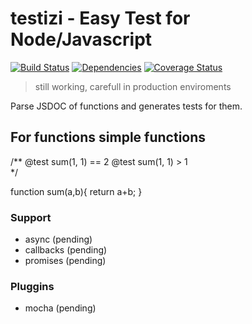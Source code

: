 # testizi - Easy Test for Node/Javascript
[![Build Status](https://travis-ci.org/thr0w/testizi.png)](https://travis-ci.org/thr0w/testizi) [![Dependencies](https://david-dm.org/thr0w/testizi.svg)](https://david-dm.org/thr0w/testizi) [![Coverage Status](https://img.shields.io/coveralls/thr0w/testizi.svg)](https://coveralls.io/r/thr0w/testizi?branch=master)

> still working, carefull in production enviroments

Parse JSDOC of functions and generates tests for them. 

## For functions simple functions

/** 
  @test sum(1, 1) == 2
  @test sum(1, 1) > 1  
*/

function sum(a,b){
  return a+b;
}


### Support
* async (pending)
* callbacks (pending)
* promises (pending)

### Pluggins
* mocha (pending)
